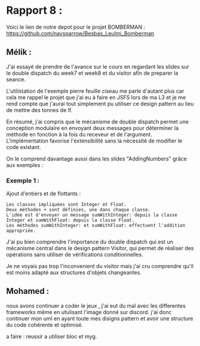 # Rapport 8 : 

Voici le lien de notre depot pour le projet BOMBERMAN : https://github.com/naysparrow/Besbas_Leulmi_Bomberman

## Mélik : 

J'ai essayé de prendre de l'avance sur le cours en regardant les slides sur le double dispatch du week7 et week8 et du visitor afin de preparer la seance.

L'utilistation de l'exemple pierre feuille ciseau me parle d'autant plus car cela me rappel le projet que j'ai eu à faire en JSFS lors de ma L3 et je me rend compte que j'aurai tout simplement pu utiliser ce design pattern au lieu de mettre des tonnes de If.

En résumé, j'ai compris que le mécanisme de double dispatch permet une conception modulaire en envoyant deux messages pour déterminer la méthode en fonction à la fois du receveur et de l'argument. L'implémentation favorise l'extensibilité sans la nécessité de modifier le code existant.

On le comprend davantage aussi dans les slides "AddingNumbers" grâce aux exemples :

### Exemple 1 : 

Ajout d'entiers et de flottants :

    Les classes impliquées sont Integer et Float.
    Deux méthodes + sont définies, une dans chaque classe.
    L'idée est d'envoyer un message sumWithInteger: depuis la classe Integer et sumWithFloat: depuis la classe Float.
    Les méthodes sumWithInteger: et sumWithFloat: effectuent l'addition appropriée.

J'ai pu bien comprendre l'importance du double dispatch qui est un mécanisme central dans le design pattern Visitor, qui permet de réaliser des opérations sans utiliser de vérifications conditionnelles.

Je ne voyais pas trop l'inconvenient du visitor mais j'ai cru comprendre qu'il est moins adapté aux structures d'objets changeantes.

## Mohamed : 

nous avons continuer a coder le jeux , j'ai eut du mal avec les differentes frameworks même en utulisant l'image donné sur discord. 
j'ai donc continuer mon uml en ayant toute mes disigns pattern et avoir une structure du code cohérente et optimisé.

a faire : 
reussir a utiliser bloc et myg.
